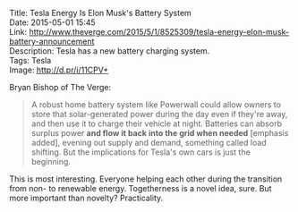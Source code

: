 Title: Tesla Energy Is Elon Musk's Battery System  
Date: 2015-05-01 15:45  
Link: http://www.theverge.com/2015/5/1/8525309/tesla-energy-elon-musk-battery-announcement  
Description: Tesla has a new battery charging system.  
Tags: Tesla  
Image: http://d.pr/i/11CPV+  

Bryan Bishop of The Verge:

> A robust home battery system like Powerwall could allow owners to store that solar-generated power during the day even if they're away, and then use it to charge their vehicle at night. Batteries can absorb surplus power **and flow it back into the grid when needed** [emphasis added], evening out supply and demand, something called load shifting. But the implications for Tesla's own cars is just the beginning.

This is most interesting. Everyone helping each other during the transition from non- to renewable energy. Togetherness is a novel idea, sure. But more important than novelty? Practicality. 
